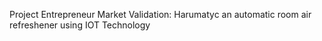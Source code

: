 Project Entrepreneur Market Validation: Harumatyc an automatic room air refreshener using IOT Technology
